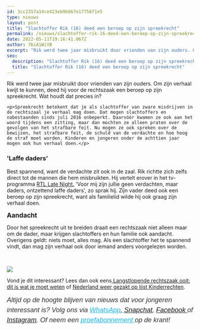 ```yaml
---
id: 3cc2357a14ce423eb9b667e17756f1e5
type: nieuws
layout: post
title: "Slachtoffer Rik (16) deed een beroep op zijn spreekrecht"
permalink: /nieuws/slachtoffer-rik-16-deed-een-beroep-op-zijn-spreekrecht/
date: 2022-05-11T19:16:41.067Z
author: 7biA1WiYB
excerpt: "Rik werd twee jaar misbruikt door vrienden van zijn ouders. Om zijn verhaal kwijt te kunnen, deed hij voor de rechtszaak een beroep op zijn spreekrecht. Wat houdt dat precies in?  "
seo:
  description: "Slachtoffer Rik (16) deed een beroep op zijn spreekrecht"
  title: "Slachtoffer Rik (16) deed een beroep op zijn spreekrecht"
---
```

Rik werd twee jaar misbruikt door vrienden van zijn ouders. Om zijn verhaal kwijt te kunnen, deed hij voor de rechtszaak een beroep op zijn spreekrecht. Wat houdt dat precies in?  

    <p>Spreekrecht betekent dat je als slachtoffer van zware misdrijven in de rechtszaal je verhaal mag doen. Dat mogen slachtoffers en nabestaanden sinds juli 2016 onbeperkt. Daarvóór kwamen ze ook aan het woord tijdens een zitting, maar dan mochten ze alleen praten over de gevolgen van het strafbare feit. Nu mogen ze ook spreken over de bewijzen, het strafbare feit, de schuld van de verdachte en hoe hoog de straf moet worden. Kinderen en jongeren onder de achttien jaar mogen ook hun verhaal doen.</p>
<h3>'Laffe daders'</h3>
<p>Best spannend, want de verdachte zit ook in de zaal. Rik richtte zich zelfs direct tot de mannen die hem misbruikten. Hij vertelt erover in het tv-programma <a href="https://www.rtlnieuws.nl/nederland/misbruikslachtoffer-rik-blij-met-spreekrecht-eindelijk-mocht-ik-vertellen-wat-me-dwars-zat">RTL Late Night.</a> 'Voor mij zijn jullie geen verdachten, maar daders, ontzettend laffe daders', zo sprak hij. Zijn vader deed ook een beroep op zijn spreekrecht, want als familielid wilde hij ook graag zijn verhaal doen.</p>
<p class="western" style="margin-bottom: 0cm"><span style="font-size: 1.231em; font-weight: bold;">Aandacht</span></p>
<p>Door het spreekrecht uit te breiden draait een rechtszaak niet alleen maar om de dader, maar krijgen slachtoffers en hun familie ook aandacht. Overigens geldt: niets moet, alles mag. Als een slachtoffer het te spannend vindt, dan mag zijn verhaal ook door iemand anders voorgelezen worden.</p>
<p> </p>
<div class="kader">
<p><img class="kaderafbeelding" src="https://7dagen.netlify.app/sites/default/files/ff.png"></p>
<p>Vond je dit interessant? Lees dan ook eens<a href="https://7dagen.netlify.app/lifestyle/fenna-17-van-hoefwijzer-over-het-succes-van-paardentubers" target="_blank"> </a><a href="https://7dagen.netlify.app/nieuws/langstlopende-rechtszaak-ooit-dit-wat-je-moet-weten">Langstlopende rechtszaak ooit: dit is wat je moet weten</a> of <a href="https://7dagen.netlify.app/nieuws/nederland-weer-gezakt-op-lijst-kinderrechten">Nederland weer gezakt op lijst Kinderrechten</a>.</p>
<p><em style="box-sizing: inherit; color: rgb(51, 51, 51); font-family: &quot;PT Sans&quot;, sans-serif; font-size: 18px; line-height: 27px;">Altijd op de hoogte blijven van nieuws dat voor jongeren interessant is? Volg ons via </em><em style="box-sizing: inherit; color: rgb(34, 179, 224); transition: color 0.3s ease; font-family: &quot;PT Sans&quot;, sans-serif; font-size: 18px; line-height: 27px;"><a href="https://7dagen.netlify.app/whatsapp" style="box-sizing: inherit; color: rgb(34, 179, 224); transition: color 0.3s ease; font-family: &quot;PT Sans&quot;, sans-serif; font-size: 18px; line-height: 27px;">WhatsApp</a></em><em style="box-sizing: inherit; color: rgb(51, 51, 51); font-family: &quot;PT Sans&quot;, sans-serif; font-size: 18px; line-height: 27px;">,</em><em style="box-sizing: inherit; color: rgb(34, 179, 224); transition: color 0.3s ease; font-family: &quot;PT Sans&quot;, sans-serif; font-size: 18px; line-height: 27px;"><a href="https://7dagen.netlify.app/whatsapp" style="box-sizing: inherit; color: rgb(34, 179, 224); transition: color 0.3s ease; font-family: &quot;PT Sans&quot;, sans-serif; font-size: 18px; line-height: 27px;"> </a></em><em style="box-sizing: inherit; color: rgb(51, 51, 51); font-family: &quot;PT Sans&quot;, sans-serif; font-size: 18px; line-height: 27px;"><a href="https://www.snapchat.com/add/sevendaysnl">Snapchat</a>, <a href="https://www.facebook.com/7Daysnl?ref=bookmarks">Facebook </a>of <a href="https://instagram.com/7DAysnl/">Instagram</a>. Of </em><em style="box-sizing: inherit; color: rgb(51, 51, 51); font-family: &quot;PT Sans&quot;, sans-serif; font-size: 18px; line-height: 27px;">neem een </em><a href="https://abonneren.sevendays.nl/abonneren/abonnementen/ae/artikel" style="box-sizing: inherit; color: rgb(34, 179, 224); transition: color 0.3s ease; font-family: &quot;PT Sans&quot;, sans-serif; font-size: 18px; line-height: 27px;"><em style="box-sizing: inherit;">proefabonnement </em></a><em style="box-sizing: inherit; color: rgb(51, 51, 51); font-family: &quot;PT Sans&quot;, sans-serif; font-size: 18px; line-height: 27px;">op de krant!</em></p>
<p> </p>
</div>
  
